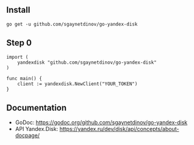 ## Install

`go get -u github.com/sgaynetdinov/go-yandex-disk`


## Step 0

```
import (
    yandexdisk "github.com/sgaynetdinov/go-yandex-disk"
)

func main() {
    client := yandexdisk.NewClient("YOUR_TOKEN")
}
```

## Documentation

- GoDoc: https://godoc.org/github.com/sgaynetdinov/go-yandex-disk
- API Yandex.Disk: https://yandex.ru/dev/disk/api/concepts/about-docpage/
